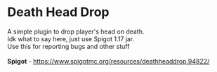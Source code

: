 # Death Head Drop
A simple plugin to drop player's head on death. <br>
Idk what to say here, just use Spigot 1.17 jar. <br>
Use this for reporting bugs and other stuff<br>
<br>
**Spigot** - https://www.spigotmc.org/resources/deathheaddrop.94822/ <br>
###### 
